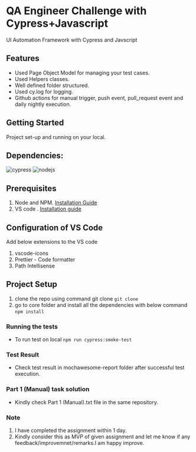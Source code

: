 # QA Engineer Challenge with Cypress+Javascript

UI Automation Framework with Cypress and Javscript
## Features
- Used Page Object Model for managing your test cases.
- Used Helpers classes.
- Well defined folder structured.
- Used cy.log for logging.
- Github actions for manual trigger, push event, pull_request event and daily nightly execution.

## Getting Started
Project set-up and running on your local.

## Dependencies:
![cypress](https://img.shields.io/badge/cypress-v9.7.0-green) ![nodejs](<https://img.shields.io/badge/nodejs%20(LTS)-%20v16.14.2-green>)

## Prerequisites
1. Node and NPM. [Installation Guide](https://nodejs.org/en/download/)
2. VS code . [Installation guide](https://code.visualstudio.com/)

## Configuration of VS Code
Add below extensions to the VS code
1. vscode-icons
2. Prettier - Code formatter
3. Path Intellisense

## Project Setup
1. clone the repo using command git clone `git clone`
2. go to core folder and install all the dependencies with below command `npm install`

### Running the tests
- To run test on local `npm run cypress:smoke-test`

### Test Result
- Check test result in mochawesome-report folder after successful test execution.

### Part 1 (Manual) task solution
- Kindly check Part 1 (Manual).txt file in the same repository.

### Note
1. I have completed the assignment within 1 day.
2. Kindly consider this as MVP of given assignment and let me know if any feedback/improvemnet/remarks.I am happy improve.
